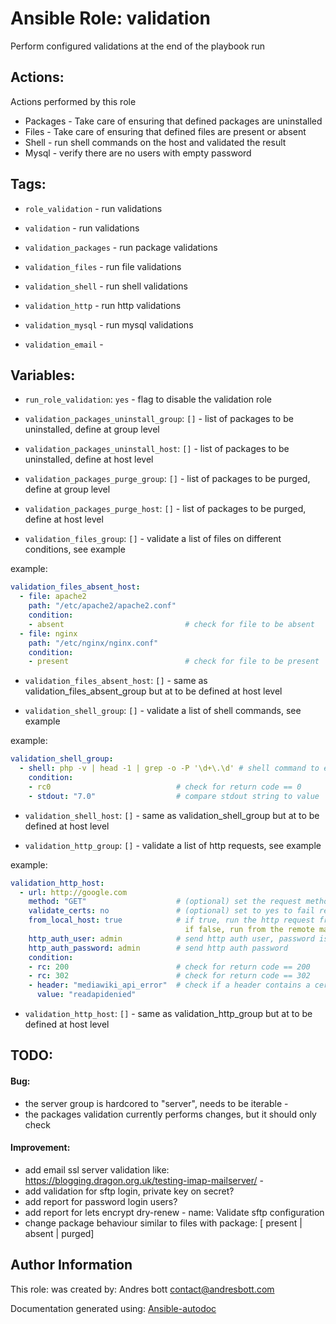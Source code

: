 # Ansible Role: validation

Perform configured validations at the end of the playbook run 

## Actions:

Actions performed by this role


* Packages - Take care of ensuring that defined packages are uninstalled 
* Files - Take care of ensuring that defined files are present or absent 
* Shell - run shell commands on the host and validated the result 
* Mysql - verify there are no users with empty password 


## Tags:

* `role_validation` - run validations


* `validation` - run validations


* `validation_packages` - run package validations


* `validation_files` - run file validations


* `validation_shell` - run shell validations


* `validation_http` - run http validations


* `validation_mysql` - run mysql validations


* `validation_email` - 

## Variables:

* `run_role_validation`: `yes` - flag to disable the validation role



* `validation_packages_uninstall_group`: `[]` - list of packages to be uninstalled, define at group level



* `validation_packages_uninstall_host`: `[]` - list of packages to be uninstalled, define at host level



* `validation_packages_purge_group`: `[]` - list of packages to be purged, define at group level



* `validation_packages_purge_host`: `[]` - list of packages to be purged, define at host level



* `validation_files_group`: `[]` - validate a list of files on different conditions, see example

example: 


```yaml
validation_files_absent_host:
  - file: apache2
    path: "/etc/apache2/apache2.conf"
    condition:
    - absent                           # check for file to be absent
  - file: nginx
    path: "/etc/nginx/nginx.conf"
    condition:
    - present                          # check for file to be present
```

* `validation_files_absent_host`: `[]` - same as validation_files_absent_group but at to be defined at host level



* `validation_shell_group`: `[]` - validate a list of shell commands, see example

example: 


```yaml
validation_shell_group:
  - shell: php -v | head -1 | grep -o -P '\d+\.\d' # shell command to execute
    condition:
    - rc0                            # check for return code == 0
    - stdout: "7.0"                  # compare stdout string to value
```

* `validation_shell_host`: `[]` - same as validation_shell_group but at to be defined at host level



* `validation_http_group`: `[]` - validate a list of http requests, see example

example: 


```yaml
validation_http_host:
  - url: http://google.com
    method: "GET"                    # (optional) set the request method, if omitted GET is used
    validate_certs: no               # (optional) set to yes to fail request on invalid ssl certificate
    from_local_host: true            # if true, run the http request from the same machine as your ansible,
                                       if false, run from the remote machine
    http_auth_user: admin            # send http auth user, password is also required
    http_auth_password: admin        # send http auth password
    condition:
    - rc: 200                        # check for return code == 200
    - rc: 302                        # check for return code == 302
    - header: "mediawiki_api_error"  # check if a header contains a certain value
      value: "readapidenied"
```

* `validation_http_host`: `[]` - same as validation_http_group but at to be defined at host level


## TODO:

#### Bug:
* the server group is hardcored to "server", needs to be iterable -  
* the packages validation currently performs changes, but it should only check 
#### Improvement:
* add email ssl server validation like: https://blogging.dragon.org.uk/testing-imap-mailserver/ -  
* add validation for sftp login, private key on secret? 
* add report for password login users? 
* add report for lets encrypt dry-renew - name: Validate sftp configuration 
* change package behaviour similar to files with package: <status> [ present | absent | purged] 

## Author Information
This role:  was created by: Andres bott <contact@andresbott.com>

Documentation generated using: [Ansible-autodoc](https://github.com/AndresBott/ansible-autodoc)

